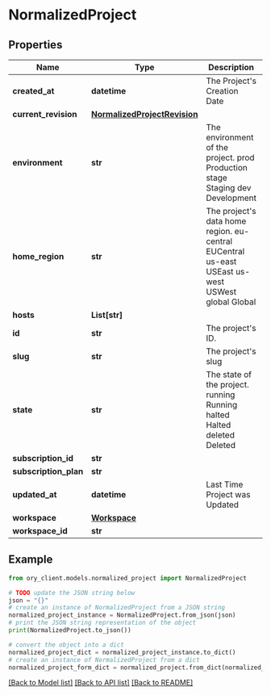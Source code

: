 # NormalizedProject


## Properties

Name | Type | Description | Notes
------------ | ------------- | ------------- | -------------
**created_at** | **datetime** | The Project&#39;s Creation Date | [readonly] 
**current_revision** | [**NormalizedProjectRevision**](NormalizedProjectRevision.md) |  | 
**environment** | **str** | The environment of the project. prod Production stage Staging dev Development | 
**home_region** | **str** | The project&#39;s data home region. eu-central EUCentral us-east USEast us-west USWest global Global | [readonly] 
**hosts** | **List[str]** |  | 
**id** | **str** | The project&#39;s ID. | [readonly] 
**slug** | **str** | The project&#39;s slug | [readonly] 
**state** | **str** | The state of the project. running Running halted Halted deleted Deleted | [readonly] 
**subscription_id** | **str** |  | [optional] 
**subscription_plan** | **str** |  | [optional] 
**updated_at** | **datetime** | Last Time Project was Updated | [readonly] 
**workspace** | [**Workspace**](Workspace.md) |  | [optional] 
**workspace_id** | **str** |  | 

## Example

```python
from ory_client.models.normalized_project import NormalizedProject

# TODO update the JSON string below
json = "{}"
# create an instance of NormalizedProject from a JSON string
normalized_project_instance = NormalizedProject.from_json(json)
# print the JSON string representation of the object
print(NormalizedProject.to_json())

# convert the object into a dict
normalized_project_dict = normalized_project_instance.to_dict()
# create an instance of NormalizedProject from a dict
normalized_project_form_dict = normalized_project.from_dict(normalized_project_dict)
```
[[Back to Model list]](../README.md#documentation-for-models) [[Back to API list]](../README.md#documentation-for-api-endpoints) [[Back to README]](../README.md)


